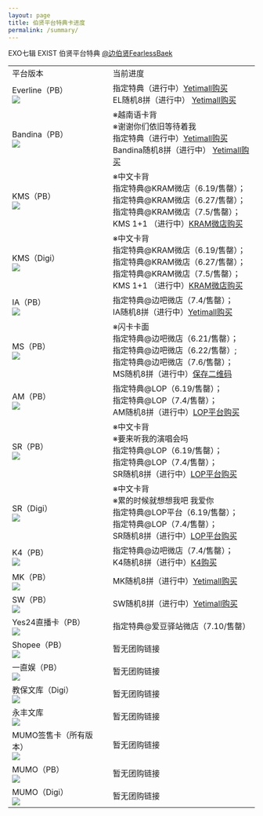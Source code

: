 ```yaml
---
layout: page
title: 伯贤平台特典卡进度
permalink: /summary/
---
```



EXO七辑 EXIST 伯贤平台特典 [@边伯贤FearlessBaek](https://weibo.com/u/3694863325)



<font size=2>

<div class="row">
    <div class="span4">
        <table>
          <tr>
            <td>平台版本</td>
            <td>当前进度</td>
          </tr>
          <tr>
            <td style="vertical-align: middle">Everline（PB）<br><a href="https://s2.loli.net/2023/07/04/mQKLYXf1pqEOtMe.png"><img src="https://s2.loli.net/2023/07/04/zKSeLsMiOgNfGCX.png" ></a></td>
            <td style="vertical-align: middle">指定特典（进行中）<a href="https://www.yetimall.fun/h5/#/pages/store/goodsDetail/goodsDetail?gid=5646&continueFlag=1961b80f775bfd9263cb4ee8416fc63d">Yetimall购买</a><br>EL随机8拼（进行中） <a href="https://www.yetimall.fun/h5/#/pages/store/goodsDetail/goodsDetail?gid=5648&continueFlag=1961b80f775bfd9263cb4ee8416fc63d">Yetimall购买</a></td>
          </tr>
          <tr>
            <td style="vertical-align: middle">Bandina（PB）<br><a href="https://s2.loli.net/2023/07/10/CdS64uU1peA2Yi3.jpg"><img src="https://s2.loli.net/2023/07/10/s6mUfYiAhxbHMzC.jpg" ></a></td>
            <td style="vertical-align: middle">※越南语卡背<br>※谢谢你们依旧等待着我<br>指定特典（进行中）<a href="https://www.yetimall.fun/h5/#/pages/store/goodsDetail/goodsDetail?gid=5646&continueFlag=1961b80f775bfd9263cb4ee8416fc63d">Yetimall购买</a><br>Bandina随机8拼（进行中） <a href="https://www.yetimall.fun/h5/#/pages/store/goodsDetail/goodsDetail?gid=5648&continueFlag=1961b80f775bfd9263cb4ee8416fc63d">Yetimall购买</a></td>
          </tr>
          <tr>
            <td style="vertical-align: middle">KMS（PB）<br><a href="https://s2.loli.net/2023/07/04/XBCy45rZqYhiwcQ.png"><img src="https://s2.loli.net/2023/07/04/whH9F4b1YZd3zU6.png" ></a></td>
            <td style="vertical-align: middle">※中文卡背<br>指定特典@KRAM微店（6.19/售罄）；<br>指定特典@KRAM微店（6.27/售罄）；<br>指定特典@KRAM微店（7.5/售罄）；<br> KMS 1+1 （进行中）<a href="https://shop1382036085.v.weidian.com/item.html?itemID=6405689639">KRAM微店购买</a></td>
          </tr>
           <tr>
            <td style="vertical-align: middle">KMS（Digi）<br><a href="https://s2.loli.net/2023/07/04/qT6NLJXt4YEPZMV.png"><img src="https://s2.loli.net/2023/07/04/qCuoMl1p6naNkde.png" ></a></td>
            <td style="vertical-align: middle">※中文卡背<br>指定特典@KRAM微店（6.19/售罄）；<br>指定特典@KRAM微店（6.27/售罄）；<br>指定特典@KRAM微店（7.5/售罄）；<br> KMS 1+1 （进行中）<a href="https://shop1382036085.v.weidian.com/item.html?itemID=6405681769">KRAM微店购买</a></td>
          </tr>
          <tr>
            <td style="vertical-align: middle">IA（PB）<br><a href="https://s2.loli.net/2023/07/04/RdS8NfUtDPJ2ckn.png"><img src="https://s2.loli.net/2023/07/04/OBDocakIp6QVngJ.png" ></a></td>
            <td style="vertical-align: middle">指定特典@边吧微店（7.4/售罄）；<br>IA随机8拼（进行中）<a href="https://www.yetimall.fun/h5/#/pages/store/goodsDetail/goodsDetail?gid=5648&continueFlag=1961b80f775bfd9263cb4ee8416fc63d">Yetimall购买</a></td>
          </tr>
          <tr>
            <td style="vertical-align: middle">MS（PB）<br><a href="https://s2.loli.net/2023/07/04/BEucYCMdvGf6OPj.png"><img src="https://s2.loli.net/2023/07/04/CEPj7kSuzD91Q5d.png" ></a></td>
            <td style="vertical-align: middle">※闪卡卡面<br>指定特典@边吧微店（6.21/售罄）；<br>指定特典@边吧微店（6.22/售罄）;<br>指定特典@边吧微店（7.6/售罄）；<br> MS随机8拼（进行中）<a href="https://github.com/baekhyunee56/baekhyunee56.github.io/assets/137210713/37bb4926-a2a8-4e9c-b881-a223c5482dd7">保存二维码</a></td>
          </tr>
          <tr>
            <td style="vertical-align: middle">AM（PB）<br><a href="https://s2.loli.net/2023/07/04/49uorje3yARQS1G.png"><img src="https://s2.loli.net/2023/07/04/VT6lLpGSba8wYHr.png" ></a></td>
            <td style="vertical-align: middle">指定特典@LOP（6.19/售罄）；<br>指定特典@LOP（7.4/售罄）；<br> AM随机8拼（进行中）<a href="http://m.liveonepick.com/#/?productId=61e52d76e1e746b4967e9c4905a8f31a&continueFlag=1961b80f775bfd9263cb4ee8416fc63d">LOP平台购买</a></td>
          </tr>
          <tr>
            <td style="vertical-align: middle">SR（PB）<br><a href="https://s2.loli.net/2023/07/04/8jwQBeSGyoHrgY1.png"><img src="https://s2.loli.net/2023/07/04/DEXRvQIPq68sfkV.png" ></a></td>
            <td style="vertical-align: middle">※中文卡背<br>※要来听我的演唱会吗<br>指定特典@LOP（6.19/售罄）；<br>指定特典@LOP（7.4/售罄）；<br> SR随机8拼（进行中）<a href="http://m.liveonepick.com/#/?productId=cd334b12b18a4672a2aa347587821df7&continueFlag=1961b80f775bfd9263cb4ee8416fc63d">LOP平台购买</a></td>
          </tr>
           <tr>
            <td style="vertical-align: middle">SR（Digi）<br><a href="https://s2.loli.net/2023/07/04/JklIjEK4rbRONWZ.png"><img src="https://s2.loli.net/2023/07/04/wgAvKrYL3sEFQqR.png" ></a></td>
            <td style="vertical-align: middle">※中文卡背<br>※累的时候就想想我吧 我爱你<br>指定特典@LOP平台（6.19/售罄）；<br>指定特典@LOP（7.4/售罄）；<br> SR随机8拼（进行中）<a href="http://m.liveonepick.com/#/?productId=9c6c7ff682214800a7434933e1711f2a&continueFlag=1961b80f775bfd9263cb4ee8416fc63d">LOP平台购买</a></td>
          </tr>
          <tr>
            <td style="vertical-align: middle">K4（PB）<br><a href="https://s2.loli.net/2023/07/04/q5pScBdgOPNK74Z.png"><img src="https://s2.loli.net/2023/07/04/SwuNvtOQemhJZTr.png" ></a></td>
            <td style="vertical-align: middle">指定特典@边吧微店（7.4/售罄）；<br>K4随机8拼（进行中）<a href="https://cn.ktown4u.com/eventsub?eve_no=7482331&biz_no=599">K4购买</a></td>
          </tr>
          <tr>
            <td style="vertical-align: middle">MK（PB）<br><a href="https://s2.loli.net/2023/07/04/Tylbxje8s94Fi3c.png"><img src="https://s2.loli.net/2023/07/04/LcoGgSBsTpfrZJR.png" ></a></td>
            <td style="vertical-align: middle">MK随机8拼（进行中）<a href="https://www.yetimall.fun/h5/#/pages/store/goodsDetail/goodsDetail?gid=5648&continueFlag=1961b80f775bfd9263cb4ee8416fc63d">Yetimall购买</a></td>
          </tr>
           <tr>
            <td style="vertical-align: middle">SW（PB）<br><a href="https://s2.loli.net/2023/07/04/tlwyPNbDmhj85M3.png"><img src="https://s2.loli.net/2023/07/04/xrfdI2QSbNgnyVt.png" ></a></td>
            <td style="vertical-align: middle">SW随机8拼（进行中）<a href="https://www.yetimall.fun/h5/#/pages/store/goodsDetail/goodsDetail?gid=5648&continueFlag=1961b80f775bfd9263cb4ee8416fc63d">Yetimall购买</a></td>
          </tr>
          <tr>
            <td style="vertical-align: middle">Yes24直播卡（PB）<br><a href="https://s2.loli.net/2023/06/22/rEcaCqIRYmPKFjU.png"><img src="https://s2.loli.net/2023/06/22/uf3g1rBbZh2UJEs.png" ></a></td>
            <td style="vertical-align: middle">指定特典@爱豆驿站微店（7.10/售罄）</td>
          </tr>
          <tr>
            <td style="vertical-align: middle">Shopee（PB）<br><a href="https://s2.loli.net/2023/07/04/4Xb3UE75fdeV8lg.png"><img src="https://s2.loli.net/2023/07/04/BJkfOXREAey6Umv.png" ></a></td>
            <td style="vertical-align: middle">暂无团购链接</td>
          </tr>
          <tr>
            <td style="vertical-align: middle">一直娱（PB）<br><a href="https://s2.loli.net/2023/07/07/uhsxt3iOaI5WrXM.png"><img src="https://s2.loli.net/2023/07/07/kxVyZbeYXaU1nlI.png" ></a></td>
            <td style="vertical-align: middle">暂无团购链接</td>
          </tr>
          <tr>
            <td style="vertical-align: middle">教保文库（Digi）<br><a href="https://s2.loli.net/2023/07/08/MVieGjrALHwJfOx.jpg"><img src="https://s2.loli.net/2023/07/08/KngRWYXMh7FiDCt.jpg" ></a></td>
            <td style="vertical-align: middle">暂无团购链接</td>
          </tr>
          <tr>
            <td style="vertical-align: middle">永丰文库<br><a href="https://s2.loli.net/2023/07/10/4qpKdJWYgbUx2Nu.jpg"><img src="https://s2.loli.net/2023/07/10/KEjrWmSaPFw6G9v.jpg" ></a></td>
            <td style="vertical-align: middle">暂无团购链接</td>
          </tr>
          <tr>
            <td style="vertical-align: middle">MUMO签售卡（所有版本）<br><a href="https://s2.loli.net/2023/07/10/WLsh57nQzXHoTpE.jpg"><img src="https://s2.loli.net/2023/07/10/hVvxXdtBlq8crHO.jpg" ></a></td>
            <td style="vertical-align: middle">暂无团购链接</td>
          </tr>
          <tr>
            <td style="vertical-align: middle">MUMO（PB）<br><a href="https://s2.loli.net/2023/06/22/rEcaCqIRYmPKFjU.png"><img src="https://s2.loli.net/2023/06/22/uf3g1rBbZh2UJEs.png" ></a></td>
            <td style="vertical-align: middle">暂无团购链接</td>
          </tr>
          <tr>
            <td style="vertical-align: middle">MUMO（Digi）<br><a href="https://s2.loli.net/2023/06/22/rEcaCqIRYmPKFjU.png"><img src="https://s2.loli.net/2023/06/22/uf3g1rBbZh2UJEs.png" ></a></td>
            <td style="vertical-align: middle">暂无团购链接</td>
          </tr>
        </table>
    </div>
</div>
</font>


